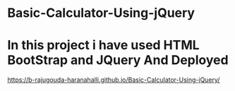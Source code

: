 ﻿# Basic-Calculator-Using-jQuery

# In this project i have used HTML BootStrap and JQuery And Deployed 

https://b-rajugouda-haranahalli.github.io/Basic-Calculator-Using-jQuery/
